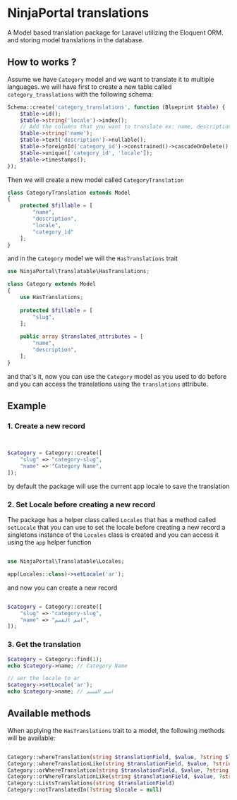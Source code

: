 # NinjaPortal translations 
A Model based translation package for Laravel utilizing the Eloquent ORM.
and storing model translations in the database.

## How to works ?
Assume we have ```Category``` model and we want to translate it to multiple languages.
we will have first to create a new table called ```category_translations``` with the following schema:
```php  
Schema::create('category_translations', function (Blueprint $table) {
    $table->id();
    $table->string('locale')->index();
    // Add the columns that you want to translate ex: name, description, ...
    $table->string('name');
    $table->text('description')->nullable();
    $table->foreignId('category_id')->constrained()->cascadeOnDelete();
    $table->unique(['category_id', 'locale']);
    $table->timestamps();
});
```
Then we will create a new model called ```CategoryTranslation``` 
```php
class CategoryTranslation extends Model
{
    protected $fillable = [
        "name",
        "description",
        "locale",
        "category_id"
    ];
}
```
and in the ```Category``` model we will the ```HasTranslations``` trait
```php  
use NinjaPortal\Translatable\HasTranslations;

class Category extends Model
{
    use HasTranslations;
    
    protected $fillable = [
        "slug",
    ];
    
    public array $translated_attributes = [
        "name",
        "description",
    ];
}
```

and that's it, now you can use the ```Category``` model as you used to do before and you can access the translations using the ```translations``` attribute.

## Example
### 1. Create a new record
```php


$category = Category::create([
    "slug" => "category-slug",
    "name" => "Category Name",
]);
```
by default the package will use the current app locale to save the translation

### 2. Set Locale before creating a new record
The package has a helper class called ```Locales``` that has a method called ```setLocale``` that you can use to set the locale before creating a new record
a singletons instance of the ```Locales``` class is created and you can access it using the ```app``` helper function
```php

use NinjaPortal\Translatable\Locales;

app(Locales::class)->setLocale('ar');

```

and now you can create a new record
```php

$category = Category::create([
    "slug" => "category-slug",
    "name" => "اسم القسم",
]);
```

### 3. Get the translation
```php
$category = Category::find(1);
echo $category->name; // Category Name

// ser the locale to ar
$category->setLocale('ar');
echo $category->name; // اسم القسم  
```

## Available methods
When applying the ```HasTranslations``` trait to a model, the following methods will be available:

```php

Category::whereTranslation(string $translationField, $value, ?string $locale = null)
Category::whereTranslationLike(string $translationField, $value, ?string $locale = null)
Category::orWhereTranslation(string $translationField, $value, ?string $locale = null)
Category::orWhereTranslationLike(string $translationField, $value, ?string $locale = null)
Category::ListsTranslations(string $translationField)
Category::notTranslatedIn(?string $locale = null)


```

